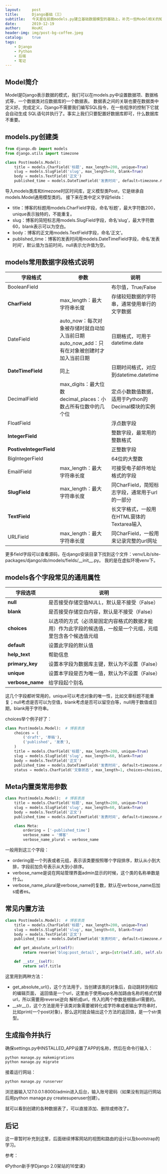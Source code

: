 ```yaml
---
layout:     post
title:      Django基础（三）
subtitle:   今天是在前面models.py建立基础数据模型的基础上，补充一些Model相关的知识。
date:       2019-12-19
author:     HouKC
header-img: img/post-bg-coffee.jpeg
catalog:    true
tags:
    - Django
    - Python
    - 后端
    - 笔记
---
```


## Model简介
Model是Django表示数据的模式，我们可以在models.py中设置数据项、数据格式等，一个数据类对应数据库的一个数据表。
数据表之间的关联也要在数据类中定义好。完成定义，Django不需要我们编写SQL指令，在一些程序的控制下它就会自动生成
SQL语句并执行了。事实上我们只要配置好数据库即可，什么数据库不重要。

## models.py创建类
```python
from django.db import models
from django.utils import timezone

class Post(models.Model):
    title = models.CharField('标题', max_length=200, unique=True)
    slug = models.SlugField('slug', max_length=60, blank=True)
    body = models.TextField('正文')
    published_time = models.DateTimeField('发表时间', default=timezone.now, null=True)
```
导入models类库和timezone时区时间库，定义模型类Post，它是继承自models.Model通用模型类的。
接下来在类中定义字段fields：
- title：博客的标题用models.CharField字段，命名‘标题’，最大字符数200，unique表示独特的，不能重复。
- slug：博客的简短标志用models.SlugField字段，命名‘slug’，最大字符数60，blank表示可以为空白。
- body：博客的正文用models.TextField字段，命名‘正文’。
- published_time：博客的发表时间用models.DateTimeField字段，命名‘发表时间’，默认值为当前时间，null表示允许值为空。

## models常用数据字段格式说明
字段格式|参数|说明
--- | --- | ---
BooleanField||布尔值，True/False
**CharField**|max_length：最大字符串长度|存储较短数据的字符串，通常使用单行的文字数据
DateField|auto_now：每次对象被存储时就自动加入当前日期<br/>auto_now_add：只有在对象被创建时才加入当前日期|日期格式，可用于datetime.date
**DateTimeField**|同上|日期时间格式，对应到datetime.datetime
DecimalField|max_digits：最大位数<br/>decimal_places：小数占所有位数中的几个位|定点小数数值数据，适用于Python的Decimal模块的实例
FloatField||浮点数字段
**IntegerField**||整数字段，最常用的整数格式
**PostiveIntegerField**||正整数字段
BigIntegerField||64位的大整数
EmailField|max_length：最大字符串长度|可接受电子邮件地址格式的字段
**SlugField**|max_length：最大字符串长度|同CharField，简短标志字段，通常用于url的一部分
**TextField**||长文字格式，一般用在HTML窗体的Textarea输入
URLField|max_length：最大字符串长度|同CharField，一般用来记录完整的url网址
更多field字段可以查看源码，在django安装目录下找到这个文件：venv/Lib/site-packages/django/db/models/fields/\_\_init__.py。
我的是在虚拟环境venv下。

## models各个字段常见的通用属性
字段选项|说明
---|---
**null**|是否接受存储空值NULL，默认是不接受（False）
**blank**|是否接受存储空白内容，默认是不接受（False）
**choices**|以选项的方式（必须是固定内容格式的数据才能用）作为此字段的候选值，一般是一个元组，元组里包含各个候选值元组
**default**|设置此字段的默认值
**help_text**|帮助信息
**primary_key**|设置本字段为数据库主键，默认为不设置（False）
**unique**|设置本字段是否为唯一值，默认为不设置（False）
**verbose_name**|给字段起个别名
这几个字段都听常用的，unique可以考虑对象的唯一性，比如文章标题不能重复；null考虑是否可以为空值，blank考虑是否可以留空白等，null用于数值或日期，blank用于字符串。

choices举个例子好了：
```python
class Post(models.Model):  # 博客表类
    choices = (
        ('draft', '草稿'),
        ('published', '发表'),
    )
    title = models.CharField('标题', max_length=200, unique=True)
    slug = models.SlugField('slug', max_length=60, blank=True)
    body = models.TextField('正文')
    published_time = models.DateTimeField('发表时间', default=timezone.now, null=True)
    status = models.CharField('文章状态', max_length=1, choices=choices, default='published')
```
## Meta内置类常用参数
```python
class Post(models.Model):  # 博客表类
    title = models.CharField('标题', max_length=200, unique=True)
    slug = models.SlugField('slug', max_length=60, blank=True)
    body = models.TextField('正文')
    published_time = models.DateTimeField('发表时间', default=timezone.now, null=True)

    class Meta:
        ordering = ['-published_time']
        verbose_name = '博客'
        verbose_name_plural = verbose_name
```
一般用到这三个字段：
- ordering是一个列表或者元组，表示该类要按照哪个字段排序，默认从小到大排，字段前加负号表示从大到小排序。
- verbose_name是说在网站管理界面admin显示的时候，这个类的名称单数是什么。
- verbose_name_plural是verbose_name的复数，默认在verbose_name后加s或者es。

## 常见内置方法
```python
class Post(models.Model):  # 博客表类
    title = models.CharField('标题', max_length=200, unique=True)
    slug = models.SlugField('slug', max_length=60, blank=True)
    body = models.TextField('正文')
    published_time = models.DateTimeField('发表时间', default=timezone.now, null=True)

    def get_absolute_url(self):
        return reverse('blog:post_detail', args=[str(self.id), self.slug])

    def __str__(self):
        return self.title
```
这里用到两种方法：
- get_absolute_url()，这个方法用于，当创建该类的对象后，自动跳转到相应的编辑页面，
返回值是一个url，这里由于使用app名称加路由名称的格式代替url，所以需要用reverse逆向
解析成url，传入的两个参数是根据url需要的。
- \_\_str__()，这个方法是用于该类对象需要被转化成字符串或者输出字符串时，
比如print(一个post对象)，那么这时就会输出这个方法的返回值，是一个str类型。

## 生成指令并执行
确保settings.py中INSTALLED_APP设置了APP的名称，然后在命令行输入：
```sh
python manage.py makemigrations
python manage.py migrate
```
接着运行网站：
```sh
python manage.py runserver
```
浏览器输入127.0.0.1:8000/admin进入后台，输入账号密码（如果没有则运行网站后用python manage.py createsuperuser创建）。

就可以看到创建的各种数据表了，可以直接添加、删除或修改了。

## 后记
这一章暂时补充到这里，后面继续博客网站的视图和路由的设计以及bootstrap的学习。

参考：

《Python新手学Django 2.0架站的16堂课》